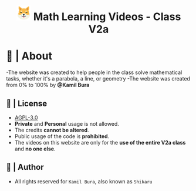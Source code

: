 <h1 align="center">
  <img src="./images/shiba-inu.png" width="40px"> Math Learning Videos - Class V2a
</h1>

# 🐶 | About

-The website was created to help people in the class solve mathematical tasks, whether it's a parabola, a line, or geometry
-The website was created from 0% to 100% by **@Kamil Bura**

## 📃 | License

- [AGPL-3.0](https://www.gnu.org/licenses/agpl-3.0.de.html)
- **Private** and **Personal**  usage is not allowed.
- The credits **cannot be altered**.
- Public usage of the code is **prohibited**.
- The videos on this website are only for the **use of the entire V2a class** and **no one else**.

## 🥷 | Author

- All rights reserved for `Kamil Bura`, also known as `Shikaru`
